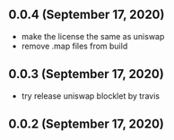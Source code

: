 ## 0.0.4 (September 17, 2020)

- make the license the same as uniswap
- remove .map files from build

## 0.0.3 (September 17, 2020)

- try release uniswap blocklet by travis

## 0.0.2 (September 17, 2020)


